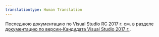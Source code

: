 ```yaml
---
translationtype: Human Translation
---
```

Последнюю документацию по Visual Studio RC 2017 г. см. в разделе [документацию по версии-Кандидата Visual Studio 2017 г.](http://docs.microsoft.com/visualstudio).
